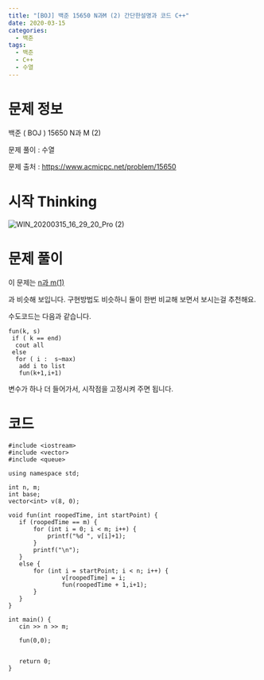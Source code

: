 ```yaml
---
title: "[BOJ] 백준 15650 N과M (2) 간단한설명과 코드 C++"
date: 2020-03-15
categories: 
  - 백준
tags: 
  - 백준
  - C++
  - 수열
---
```

# 문제 정보
백준 ( BOJ ) 15650 N과 M (2)

문제 풀이 : 수열

문제 출처 : https://www.acmicpc.net/problem/15650


# 시작 Thinking
![WIN_20200315_16_29_20_Pro (2)](https://user-images.githubusercontent.com/36880919/76697436-834d3400-66da-11ea-92eb-8862cf577097.jpg)

# 문제 풀이

이 문제는 [n과 m(1)](https://mountrivers.github.io/boj15649/)

과 비슷해 보입니다. 구현방법도 비슷하니 둘이 한번 비교해 보면서 보시는걸 추천해요.

수도코드는 다음과 같습니다. 
```
fun(k, s)
 if ( k == end)
  cout all
 else
  for ( i :  s~max)
   add i to list
   fun(k+1,i+1)
```
 변수가 하나 더 들어가서, 시작점을 고정시켜 주면 됩니다. 
 
 # 코드
 ```
 #include <iostream>
#include <vector>
#include <queue>

using namespace std;

int n, m;
int base;
vector<int> v(8, 0);

void fun(int roopedTime, int startPoint) {
	if (roopedTime == m) {
		for (int i = 0; i < m; i++) {
			printf("%d ", v[i]+1);
		}
		printf("\n");
	}
	else {
		for (int i = startPoint; i < n; i++) {
				v[roopedTime] = i;
				fun(roopedTime + 1,i+1);
		}
	}
}

int main() {
	cin >> n >> m;

	fun(0,0);


	return 0;
}
```
